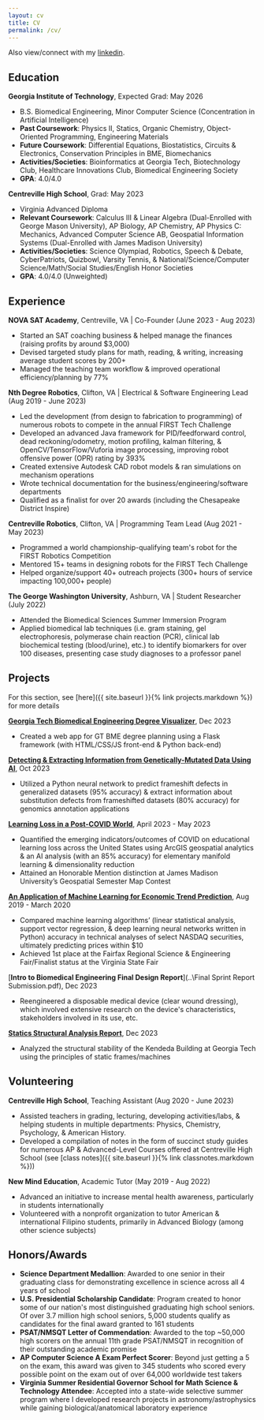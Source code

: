 ```yaml
---
layout: cv
title: CV
permalink: /cv/
---
```


Also view/connect with my [linkedin](https://www.linkedin.com/in/akhil-ganesan/).

## Education

**Georgia Institute of Technology**, Expected Grad: May 2026
- B.S. Biomedical Engineering, Minor Computer Science (Concentration in Artificial Intelligence)
- **Past Coursework**: Physics II, Statics, Organic Chemistry, Object-Oriented Programming, Engineering Materials
- **Future Coursework**: Differential Equations, Biostatistics, Circuits & Electronics, Conservation Principles in BME, Biomechanics
- **Activities/Societies**: Bioinformatics at Georgia Tech, Biotechnology Club, Healthcare Innovations Club, Biomedical Engineering Society
- **GPA**: 4.0/4.0

**Centreville High School**, Grad: May 2023
- Virginia Advanced Diploma
- **Relevant Coursework**: Calculus III & Linear Algebra (Dual-Enrolled with George Mason University), AP Biology, AP Chemistry, AP Physics C: Mechanics, Advanced Computer Science AB, Geospatial Information Systems (Dual-Enrolled with James Madison University)
- **Activities/Societies**: Science Olympiad, Robotics, Speech & Debate, CyberPatriots, Quizbowl, Varsity Tennis, & National/Science/Computer Science/Math/Social Studies/English Honor Societies
- **GPA**: 4.0/4.0 (Unweighted)

## Experience

**NOVA SAT Academy**, Centreville, VA | Co-Founder (June 2023 - Aug 2023)
- Started an SAT coaching business & helped manage the finances (raising profits by around $3,000)
- Devised targeted study plans for math, reading, & writing, increasing average student scores by 200+
- Managed the teaching team workflow & improved operational efficiency/planning by 77%

**Nth Degree Robotics**, Clifton, VA | Electrical & Software Engineering Lead (Aug 2019 - June 2023)
- Led the development (from design to fabrication to programming) of numerous robots to compete in the annual FIRST Tech Challenge
- Developed an advanced Java framework for PID/feedforward control, dead reckoning/odometry, motion profiling, kalman filtering,
& OpenCV/TensorFlow/Vuforia image processing, improving robot offensive power (OPR) rating by 393%
- Created extensive Autodesk CAD robot models & ran simulations on mechanism operations
- Wrote technical documentation for the business/engineering/software departments
- Qualified as a finalist for over 20 awards (including the Chesapeake District Inspire)

**Centreville Robotics**, Clifton, VA | Programming Team Lead (Aug 2021 - May 2023)
- Programmed a world championship-qualifying team's robot for the FIRST Robotics Competition
- Mentored 15+ teams in designing robots for the FIRST Tech Challenge
- Helped organize/support 40+ outreach projects (300+ hours of service impacting 100,000+ people)

**The George Washington University**, Ashburn, VA | Student Researcher (July 2022)
- Attended the Biomedical Sciences Summer Immersion Program
- Applied biomedical lab techniques (i.e. gram staining, gel electrophoresis, polymerase chain reaction (PCR), clinical lab biochemical testing (blood/urine), etc.) to identify biomarkers for over 100 diseases, presenting case study diagnoses to a professor panel

## Projects

For this section, see [here]({{ site.baseurl }}{% link projects.markdown %}) for more details

[**Georgia Tech Biomedical Engineering Degree Visualizer**](https://gt-bmed-degree-visualizer.onrender.com/), Dec 2023
- Created a web app for GT BME degree planning using a Flask framework (with HTML/CSS/JS front-end & Python back-end)

[**Detecting & Extracting Information from Genetically-Mutated Data Using AI**](..\AIMutatedData.pdf), Oct 2023
- Utilized a Python neural network to predict frameshift defects in generalized datasets (95% accuracy) & extract information about substitution defects from frameshifted datasets (80% accuracy) for genomics annotation applications

[**Learning Loss in a Post-COVID World**](https://storymaps.arcgis.com/stories/3d871ed4296143fd9c58b248e4e79d5f), April 2023 - May 2023
- Quantified the emerging indicators/outcomes of COVID on educational learning loss across the United States using ArcGIS geospatial analytics & an AI analysis (with an 85% accuracy) for elementary manifold learning & dimensionality reduction
- Attained an Honorable Mention distinction at James Madison University’s Geospatial Semester Map Contest

[**An Application of Machine Learning for Economic Trend Prediction**](..\MLEconometrics.pdf), Aug 2019 - March 2020
- Compared machine learning algorithms’ (linear statistical analysis, support vector regression, & deep learning neural networks written in Python) accuracy in technical analyses of select NASDAQ securities, ultimately predicting prices within $10
- Achieved 1st place at the Fairfax Regional Science & Engineering Fair/Finalist status at the Virginia State Fair

[**Intro to Biomedical Engineering Final Design Report**](..\Final Sprint Report Submission.pdf), Dec 2023
- Reengineered a disposable medical device (clear wound dressing), which involved extensive research on the device's characteristics, stakeholders involved in its use, etc.

[**Statics Structural Analysis Report**](..\Statics_Structural_Analysis.pdf), Dec 2023
- Analyzed the structural stability of the Kendeda Building at Georgia Tech using the principles of static frames/machines

## Volunteering

**Centreville High School**, Teaching Assistant (Aug 2020 - June 2023)
- Assisted teachers in grading, lecturing, developing activities/labs, & helping students in multiple departments: Physics, Chemistry, Psychology, & American History.
- Developed a compilation of notes in the form of succinct study guides for numerous AP & Advanced-Level Courses offered at Centreville High School (see [class notes]({{ site.baseurl }}{% link classnotes.markdown %}))

**New Mind Education**, Academic Tutor (May 2019 - Aug 2022)
- Advanced an initiative to increase mental health awareness, particularly in students internationally
- Volunteered with a nonprofit organization to tutor American & international Filipino students, primarily in Advanced Biology (among other science subjects)

## Honors/Awards
- **Science Department Medallion**:  Awarded to one senior in their graduating class for demonstrating excellence in science across all 4 years of school
- **U.S. Presidential Scholarship Candidate**: Program created to honor some of our nation's most distinguished graduating high school seniors. Of over 3.7 million high school seniors, 5,000 students qualify as candidates for the final award granted to 161 students
- **PSAT/NMSQT Letter of Commendation**: Awarded to the top ~50,000 high scorers on the annual 11th grade PSAT/NMSQT in recognition of their outstanding academic promise
- **AP Computer Science A Exam Perfect Scorer**: Beyond just getting a 5 on the exam, this award was given to 345 students who scored every possible point on the exam out of over 64,000 worldwide test takers
- **Virginia Summer Residential Governor School for Math Science & Technology Attendee**: Accepted into a state-wide selective summer program where I developed research projects in astronomy/astrophysics while gaining biological/anatomical laboratory experience


